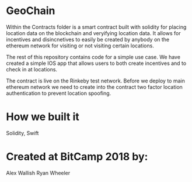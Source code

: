 # GeoChain

Within the Contracts folder is a smart contract built with solidity for placing location data on the blockchain and veryifying location data.  It allows for incentives and disincnetives to easily be created by anybody on the ethereum network for visiting or not visiting certain locations.  

The rest of this repository contains code for a simple use case.  We have created a simple IOS app that allows users to both create incentives and to check in at locations.  

The contract is live on the Rinkeby test network.  Before we deploy to main ethereum network we need to create into the contract two factor location authentication to prevent location spoofing.


# How we built it
Solidity, Swift

# Created at BitCamp 2018 by:
Alex Wallish
Ryan Wheeler
